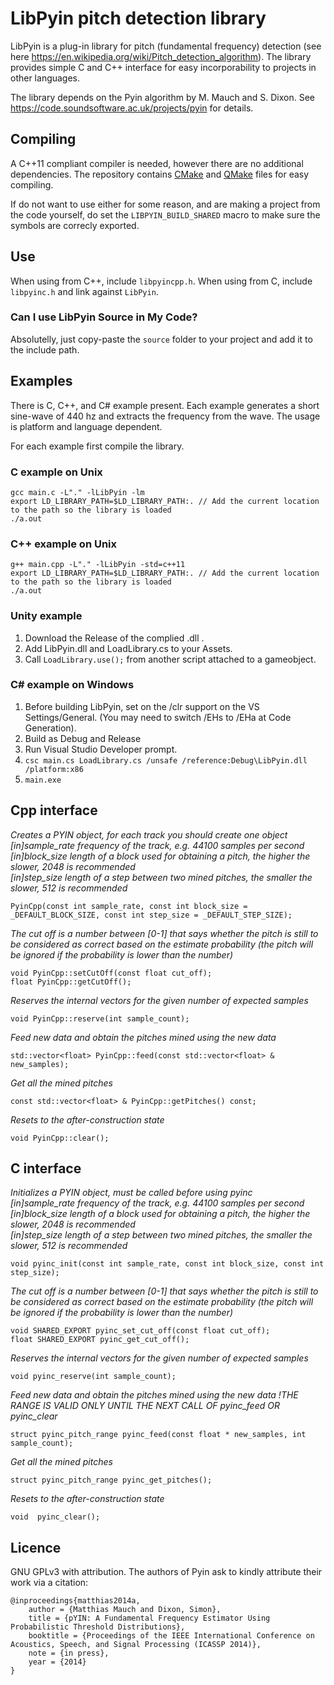 LibPyin pitch detection library
================================

LibPyin is a plug-in library for pitch (fundamental frequency) detection (see here https://en.wikipedia.org/wiki/Pitch_detection_algorithm). The library provides simple C and C++ interface for easy incorporability to projects in other languages.

The library depends on the Pyin algorithm by M. Mauch and S. Dixon. See https://code.soundsoftware.ac.uk/projects/pyin for details.

Compiling
---------
A C++11 compliant compiler is needed, however there are no additional dependencies. The repository contains [CMake](https://cmake.org/runningcmake/) and [QMake](http://doc.qt.io/qtcreator/creator-project-opening.html) files for easy compiling. 

If do not want to use either for some reason, and are making a project from the code yourself, do set the `LIBPYIN_BUILD_SHARED` macro to make sure the symbols are correcly exported.

Use
---
When using from C++, include `libpyincpp.h`. When using from C, include `libpyinc.h` and link against `LibPyin`.

### Can I use LibPyin Source in My Code?
Absolutelly, just copy-paste the `source` folder to your project and add it to the include path.

Examples
--------
There is C, C++, and C# example present. Each example generates a short sine-wave of 440 hz and extracts the frequency from the wave.
The usage is platform and language dependent. 

For each example first compile the library.

### C example on Unix
    
    gcc main.c -L"." -lLibPyin -lm
    export LD_LIBRARY_PATH=$LD_LIBRARY_PATH:. // Add the current location to the path so the library is loaded
    ./a.out
    
 
### C++ example on Unix
    
    g++ main.cpp -L"." -lLibPyin -std=c++11
    export LD_LIBRARY_PATH=$LD_LIBRARY_PATH:. // Add the current location to the path so the library is loaded
    ./a.out
    
### Unity example

1. Download the Release of the complied .dll .
2. Add LibPyin.dll and LoadLibrary.cs to your Assets.  
3. Call `LoadLibrary.use();` from another script attached to a gameobject.


### C# example on Windows

1. Before building LibPyin, set on the /clr support on the VS Settings/General. (You may need to switch /EHs to /EHa at Code Generation).
2. Build as Debug and Release
3. Run Visual Studio Developer prompt.
3. `csc main.cs LoadLibrary.cs /unsafe /reference:Debug\LibPyin.dll /platform:x86`
4. `main.exe`

Cpp interface
-------------
_Creates a PYIN object, for each track you should create one object  
[in]sample_rate  frequency of the track, e.g. 44100 samples per second  
[in]block_size   length of a block used for obtaining a pitch, the higher the slower, 2048 is recommended  
[in]step_size    length of a step between two mined pitches, the smaller the slower, 512 is recommended_  
    
    PyinCpp(const int sample_rate, const int block_size = _DEFAULT_BLOCK_SIZE, const int step_size = _DEFAULT_STEP_SIZE);
    
_The cut off is a number between [0-1] that says whether the pitch is still to be considered as correct based on the estimate probability (the pitch will be ignored if the probability is lower than the number)_
    
    void PyinCpp::setCutOff(const float cut_off);
    float PyinCpp::getCutOff();
    
_Reserves the internal vectors for the given number of expected samples_
    
    void PyinCpp::reserve(int sample_count);
    
_Feed new data and obtain the pitches mined using the new data_

    std::vector<float> PyinCpp::feed(const std::vector<float> & new_samples);
    
_Get all the mined pitches_

    const std::vector<float> & PyinCpp::getPitches() const;

_Resets to the after-construction state_

    void PyinCpp::clear();
	

C interface
-----------
_Initializes a PYIN object, must be called before using pyinc  
[in]sample_rate  frequency of the track, e.g. 44100 samples per second  
[in]block_size   length of a block used for obtaining a pitch, the higher the slower, 2048 is recommended  
[in]step_size    length of a step between two mined pitches, the smaller the slower, 512 is recommended_  

    void pyinc_init(const int sample_rate, const int block_size, const int step_size);

_The cut off is a number between [0-1] that says whether the pitch is still to be considered as correct based on the estimate probability (the pitch will be ignored if the probability is lower than the number)_
    
    void SHARED_EXPORT pyinc_set_cut_off(const float cut_off);
    float SHARED_EXPORT pyinc_get_cut_off();

_Reserves the internal vectors for the given number of expected samples_

    void pyinc_reserve(int sample_count);

_Feed new data and obtain the pitches mined using the new data !THE RANGE IS VALID ONLY UNTIL THE NEXT CALL OF pyinc_feed OR pyinc_clear_

    struct pyinc_pitch_range pyinc_feed(const float * new_samples, int sample_count);

_Get all the mined pitches_

    struct pyinc_pitch_range pyinc_get_pitches();

_Resets to the after-construction state_

    void  pyinc_clear();


Licence
-------
GNU GPLv3 with attribution. The authors of Pyin ask to kindly attribute their work via a citation:

```
@inproceedings{matthias2014a,
    author = {Matthias Mauch and Dixon, Simon},
    title = {pYIN: A Fundamental Frequency Estimator Using Probabilistic Threshold Distributions},
    booktitle = {Proceedings of the IEEE International Conference on Acoustics, Speech, and Signal Processing (ICASSP 2014)},
    note = {in press},
    year = {2014}
} 
```


